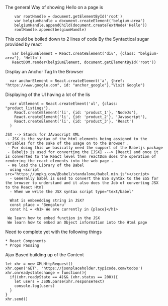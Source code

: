 The general Way of showing Hello on a page is 
```
    var rootHandle = document.getElementById('root')
    var belgiumHandle = document.createElement('belgium-area')
    belgiumHandle.appendChild(document.createTextNode('Hello'))
    rootHandle.append(belgiumHandle)
```


This could be boiled down to 2 lines of code By the Syntactical sugar provided by react
```
   var belgiumElement = React.createElement('div', {class: "belgium-area"}, 'Hello')
   ReactDOM.render(belgiumElement, document.getElementById('root'))
```

Display an Anchor Tag In the Browser

```
  var anchorElement = React.createElement('a', {href: "https://www.google.com", id: "anchor_google"},"Visit Google")
```

Displaying of the Ul having a lot of the lis
```
  var ulElement = React.createElment('ul', {class: "product_listings"},
    React.createElement('li', {id: 'product_1'}, 'NodeJs'),
    React.createElement('li', {id: 'product_2'}, 'Javascript'),
    React.createElement('li', {id: 'product_3'}, 'React')
  )
```


```
JSX --> Stands for JAvascript XML
 - JSX is the syntax of the html elements being assigned to the variables for the sake of the usage on to the Browser .
 - For doing this we basically need the support of the Babeljs package
 - Babeljs is used for converting the [JSX] ---> [React] and once it is converted to the React level then reactDom does the operation of rendering the react elements into the web page .
 - We load the Library of the Babel 
  using <script src="https://unpkg.com/@babel/standalone/babel.min.js"></script>
  - Generally babel is used to convert the ES6 syntax to the ES5 for the browser to understand and it also does the Job of converting JSX to the React Html
  - When we write the JSX syntax script type="text/babel"
```


```
  What is embeedding string in JSX?
  const place = 'Bengaluru'
  const h1 = <h1> We are currently in {place}</h1>
```

```
 We learn how to embed function in the JSX
 We learn how to embed an Object information into the Html page
```

Need to complete yet with the following things
```
* React Components
* Props Passing

```

Ajax Based building up of the Content
```
let xhr = new XMLHttpRequest()
xhr.open('GET', 'https://jsonplaceholder.typicode.com/todos')
xhr.onreadystatechange = function(){
  if((xhr.readyState == 4)&& (xhr.status == 200)){
    let users = JSON.parse(xhr.responseText)
    console.log(users)
  }
}
xhr.send()
```